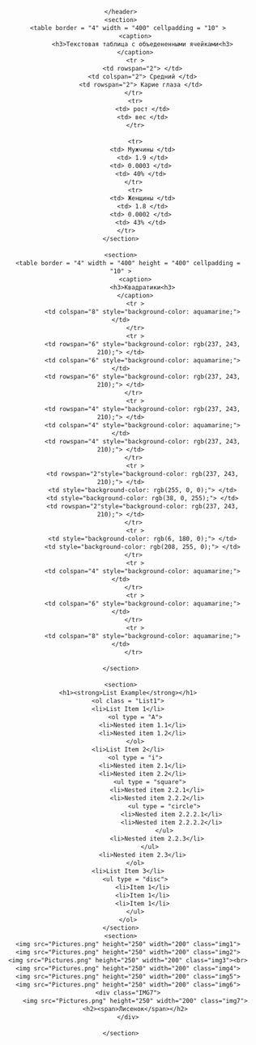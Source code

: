 
<head>
    <link rel = "stylesheet" type="text/css" href="style.css"> 
    <meta http-equiv="Content-Type" content="text/html; charset=utf-8">
    <title>
        Самый лучший сайт
    </title>
    
</head>
<body>
    <header>
        
    </header>
    <section>
        <table border = "4" width = "400" cellpadding = "10" >
            <caption>
                <h3>Текстовая таблица с объедененными ячейками<h3>
            </caption>
            <tr >
                <td rowspan="2"> </td>
                <td colspan="2"> Средний </td>
                <td rowspan="2"> Карие глаза </td> 
            </tr> 
            <tr>
                <td> рост </td>
                <td> вес </td>
            </tr>
            
            <tr>
                <td> Мужчины </td>
                <td> 1.9 </td>
                <td> 0.0003 </td> 
                <td> 40% </td> 
            </tr> 
            <tr>
                <td> Женщины </td>
                <td> 1.8 </td>
                <td> 0.0002 </td> 
                <td> 43% </td> 
            </tr>     
    </section>

    <section>
        <table border = "4" width = "400" height = "400" cellpadding = "10" >
            <caption>
                <h3>Квадратики<h3>
            </caption>
            <tr >
                <td colspan="8" style="background-color: aquamarine;"> </td>
            </tr>
            <tr >
                <td rowspan="6" style="background-color: rgb(237, 243, 210);"> </td>
                <td colspan="6" style="background-color: aquamarine;"> </td>
                <td rowspan="6" style="background-color: rgb(237, 243, 210);"> </td>
            </tr> 
            <tr >
                <td rowspan="4" style="background-color: rgb(237, 243, 210);"> </td>
                <td colspan="4" style="background-color: aquamarine;"> </td>
                <td rowspan="4" style="background-color: rgb(237, 243, 210);"> </td>
            </tr> 
            <tr >
                <td rowspan="2"style="background-color: rgb(237, 243, 210);"> </td>
                <td style="background-color: rgb(255, 0, 0);"> </td>
                <td style="background-color: rgb(38, 0, 255);"> </td>
                <td rowspan="2"style="background-color: rgb(237, 243, 210);"> </td>
            </tr> 
            <tr >
                <td style="background-color: rgb(6, 180, 0);"> </td>
                <td style="background-color: rgb(208, 255, 0);"> </td>
            </tr> 
            <tr >
                <td colspan="4" style="background-color: aquamarine;"> </td>
            </tr> 
            <tr >
                <td colspan="6" style="background-color: aquamarine;"> </td>
            </tr> 
            <tr >
                <td colspan="8" style="background-color: aquamarine;">  </td>
            </tr> 
                
    </section>
    
    <section>
        <h1><strong>List Example</strong></h1>
        <ol class = "List1">
        <li>List Item 1</li>
            <ol type = "A">
                <li>Nested item 1.1</li>
                <li>Nested item 1.2</li>
            </ol>
        <li>List Item 2</li>
            <ol type = "i">
                <li>Nested item 2.1</li>
                <li>Nested item 2.2</li>
                    <ul type = "square">
                        <li>Nested item 2.2.1</li>
                        <li>Nested item 2.2.2</li>
                            <ul type = "circle">
                                <li>Nested item 2.2.2.1</li>
                                <li>Nested item 2.2.2.2</li>
                            </ul>
                        <li>Nested item 2.2.3</li>
                    </ul>
                <li>Nested item 2.3</li>
            </ol>
        <li>List Item 3</li>
            <ul type = "disc">
                <li>Item 1</li>
                <li>Item 1</li>
                <li>Item 1</li>
            </ul>
        </ol>
    </section>
    <section>
        <img src="Pictures.png" height="250" width="200" class="img1">
        <img src="Pictures.png" height="250" width="200" class="img2">
        <img src="Pictures.png" height="250" width="200" class="img3"><br>
        <img src="Pictures.png" height="250" width="200" class="img4">
        <img src="Pictures.png" height="250" width="200" class="img5">
        <img src="Pictures.png" height="250" width="200" class="img6">
        <div class="IMG7">
            <img src="Pictures.png" height="250" width="200" class="img7">
            <h2><span>Лисенок</span></h2>
        </div>
        
    </section>
</body>
